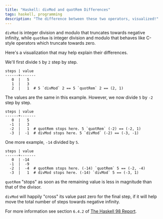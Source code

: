 ```yaml
---
title: "Haskell: divMod and quotRem Differences"
tags: haskell, programming
description: "The difference between these two operators, visualized!"
---
```


`divMod` is integer division and modulo that truncates towards negative
infinity, while `quotRem` is integer division and modulo that behaves like
C-style operators which truncate towards zero.

Here's a visualization that may help explain their differences.

We'll first divide `5` by `2` step by step.

```
steps | value
------+-------
   0  |   5
   1  |   3
   2  |   1  # 5 `divMod` 2 == 5 `quotRem` 2 == (2, 1)
```

The values are the same in this example. However, we now divide `5` by `-2`
step by step.


```
steps | value
------+-------
   0  |   5
  -1  |   3
  -2  |   1  # quotRem stops here. 5 `quotRem` (-2) == (-2, 1)
  -3  |  -1  # divMod stops here. 5 `divMod` (-2) == (-3, -1)
```

One more example, `-14` divided by `5`.

```
steps | value
------+-------
   0  | -14
  -1  |  -9
  -2  |  -4  # quotRem stops here. (-14) `quotRem` 5 == (-2, -4)
  -3  |   1  # divMod stops here. (-14) `divMod` 5 == (-3, 1)
```

`quotRem` "stops" as soon as the remaining value is less in magnitude than that
of the divisor.

`divMod` will happily "cross" its value past zero for the final step, if it
will help move the total number of steps towards negative infinity.

For more information see section `6.4.2` of [The Haskell 98
Report](https://www.haskell.org/onlinereport/basic.html).
